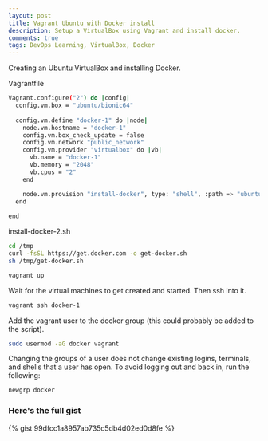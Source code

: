 ```yaml
---
layout: post
title: Vagrant Ubuntu with Docker install
description: Setup a VirtualBox using Vagrant and install docker.
comments: true
tags: DevOps Learning, VirtualBox, Docker
---
```


Creating an Ubuntu VirtualBox and installing Docker.

Vagrantfile

```bash
Vagrant.configure("2") do |config|
  config.vm.box = "ubuntu/bionic64"
  
  config.vm.define "docker-1" do |node|
    node.vm.hostname = "docker-1"
    config.vm.box_check_update = false
    config.vm.network "public_network"
    config.vm.provider "virtualbox" do |vb|
      vb.name = "docker-1"
      vb.memory = "2048"
      vb.cpus = "2"
    end

    node.vm.provision "install-docker", type: "shell", :path => "ubuntu/install-docker-2.sh"
  end
  
end
```

install-docker-2.sh

```bash
cd /tmp
curl -fsSL https://get.docker.com -o get-docker.sh
sh /tmp/get-docker.sh
```

```bash
vagrant up
```

Wait for the virtual machines to get created and started. Then ssh into it.

```bash
vagrant ssh docker-1
```

Add the vagrant user to the docker group (this could probably be added to the script).

```bash
sudo usermod -aG docker vagrant
```

Changing the groups of a user does not change existing logins, terminals, and shells that a user has open. To avoid logging out and back in, run the following:

```bash
newgrp docker
```

### Here's the full gist

{% gist 99dfcc1a8957ab735c5db4d02ed0d8fe %}

